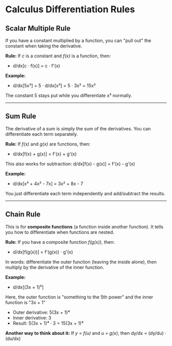 # Calculus Differentiation Rules

## Scalar Multiple Rule

If you have a constant multiplied by a function, you can "pull out" the constant when taking the derivative.

**Rule:** If *c* is a constant and *f(x)* is a function, then:
* d/dx[c · f(x)] = c · f'(x)

**Example:**
* d/dx[5x³] = 5 · d/dx[x³] = 5 · 3x² = 15x²

The constant 5 stays put while you differentiate x³ normally.

---

## Sum Rule

The derivative of a sum is simply the sum of the derivatives. You can differentiate each term separately.

**Rule:** If *f(x)* and *g(x)* are functions, then:
* d/dx[f(x) + g(x)] = f'(x) + g'(x)

This also works for subtraction: d/dx[f(x) - g(x)] = f'(x) - g'(x)

**Example:**
* d/dx[x³ + 4x² - 7x] = 3x² + 8x - 7

You just differentiate each term independently and add/subtract the results.

---

## Chain Rule

This is for **composite functions** (a function inside another function). It tells you how to differentiate when functions are nested.

**Rule:** If you have a composite function *f(g(x))*, then:
* d/dx[f(g(x))] = f'(g(x)) · g'(x)

In words: differentiate the outer function (leaving the inside alone), then multiply by the derivative of the inner function.

**Example:**
* d/dx[(3x + 1)⁵]

Here, the outer function is "something to the 5th power" and the inner function is "3x + 1"

* Outer derivative: 5(3x + 1)⁴
* Inner derivative: 3
* Result: 5(3x + 1)⁴ · 3 = 15(3x + 1)⁴

**Another way to think about it:** If *y = f(u)* and *u = g(x)*, then dy/dx = (dy/du) · (du/dx)

